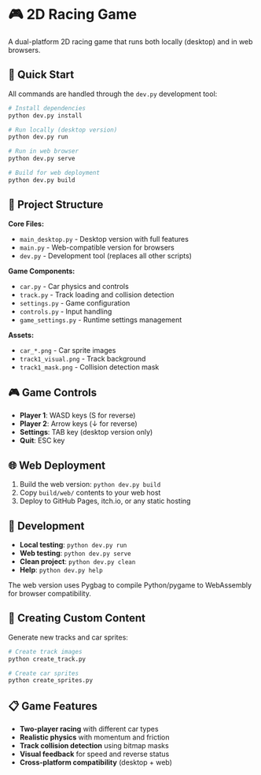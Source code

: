 # 🎮 2D Racing Game

A dual-platform 2D racing game that runs both locally (desktop) and in web browsers.

## 🚀 Quick Start

All commands are handled through the `dev.py` development tool:

```bash
# Install dependencies
python dev.py install

# Run locally (desktop version)
python dev.py run

# Run in web browser
python dev.py serve

# Build for web deployment
python dev.py build
```

## 📁 Project Structure

**Core Files:**
- `main_desktop.py` - Desktop version with full features
- `main.py` - Web-compatible version for browsers
- `dev.py` - Development tool (replaces all other scripts)

**Game Components:**
- `car.py` - Car physics and controls
- `track.py` - Track loading and collision detection
- `settings.py` - Game configuration
- `controls.py` - Input handling
- `game_settings.py` - Runtime settings management

**Assets:**
- `car_*.png` - Car sprite images
- `track1_visual.png` - Track background
- `track1_mask.png` - Collision detection mask

## 🎮 Game Controls

- **Player 1**: WASD keys (S for reverse)
- **Player 2**: Arrow keys (↓ for reverse)
- **Settings**: TAB key (desktop version only)
- **Quit**: ESC key

## 🌐 Web Deployment

1. Build the web version: `python dev.py build`
2. Copy `build/web/` contents to your web host
3. Deploy to GitHub Pages, itch.io, or any static hosting

## 🔧 Development

- **Local testing**: `python dev.py run`
- **Web testing**: `python dev.py serve`
- **Clean project**: `python dev.py clean`
- **Help**: `python dev.py help`

The web version uses Pygbag to compile Python/pygame to WebAssembly for browser compatibility.

## 🎨 Creating Custom Content

Generate new tracks and car sprites:

```bash
# Create track images
python create_track.py

# Create car sprites  
python create_sprites.py
```

## 📋 Game Features

- **Two-player racing** with different car types
- **Realistic physics** with momentum and friction
- **Track collision detection** using bitmap masks
- **Visual feedback** for speed and reverse status
- **Cross-platform compatibility** (desktop + web)
